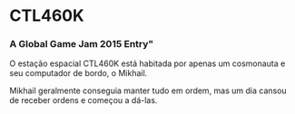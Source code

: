 # CTL460K #
### A Global Game Jam 2015 Entry"

O estação espacial CTL460K está habitada por apenas um cosmonauta e seu computador de bordo, o Mikhail.

Mikhail geralmente conseguia manter tudo em ordem, mas um dia cansou de receber ordens e começou a dá-las.